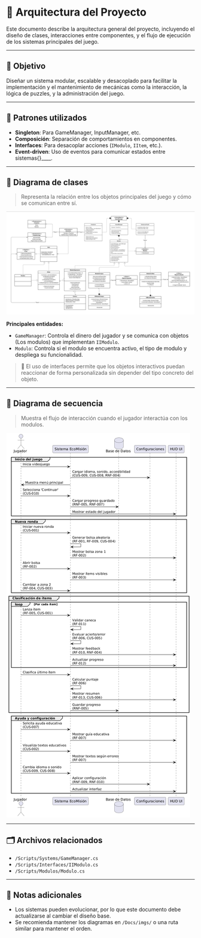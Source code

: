 # 🧱 Arquitectura del Proyecto

Este documento describe la arquitectura general del proyecto, incluyendo el diseño de clases, interacciones entre componentes, y el flujo de ejecución de los sistemas principales del juego.

---

## 📌 Objetivo

Diseñar un sistema modular, escalable y desacoplado para facilitar la implementación y el mantenimiento de mecánicas como la interacción, la lógica de puzzles, y la administración del juego.

---

## 🧩 Patrones utilizados

- **Singleton**: Para GameManager, InputManager, etc.
- **Composición**: Separación de comportamientos en componentes.
- **Interfaces**: Para desacoplar acciones (`IModulo`, `IItem`, etc.).
- **Event-driven**: Uso de eventos para comunicar estados entre sistemas{}____.

---

## 🧬 Diagrama de clases

> Representa la relación entre los objetos principales del juego y cómo se comunican entre sí.

![Diagrama de Clases](./imgs/diagrama_clases.png)

**Principales entidades:**

- `GameManager`: Controla el dinero del jugador y se comunica con objetos (Los modulos) que implementan `IIModulo`.
- `Modulo`: Controla si el modulo se encuentra activo, el tipo de modulo y despliega su funcionalidad.

> 📌 El uso de interfaces permite que los objetos interactivos puedan reaccionar de forma personalizada sin depender del tipo concreto del objeto.

---

## 🔄 Diagrama de secuencia

> Muestra el flujo de interacción cuando el jugador interactúa con los modulos.

![Diagrama de Secuencia](./imgs/diagrama_secuencia.png)

---

## 🗂️ Archivos relacionados

- `/Scripts/Systems/GameManager.cs`
- `/Scripts/Interfaces/IIModulo.cs`
- `/Scripts/Modulos/Modulo.cs`

---

## 📎 Notas adicionales

- Los sistemas pueden evolucionar, por lo que este documento debe actualizarse al cambiar el diseño base.
- Se recomienda mantener los diagramas en `/Docs/imgs/` o una ruta similar para mantener el orden.

